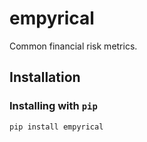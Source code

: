 # empyrical
Common financial risk metrics.

## Installation

### Installing with `pip`

```
pip install empyrical
```

